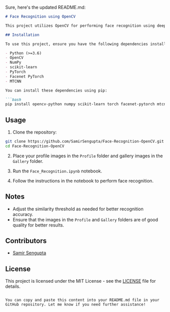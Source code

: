 Sure, here's the updated README.md:

```markdown
# Face Recognition using OpenCV

This project utilizes OpenCV for performing face recognition using deep learning techniques. It employs the Facenet model for face detection and recognition.

## Installation

To use this project, ensure you have the following dependencies installed:

- Python (>=3.6)
- OpenCV
- NumPy
- scikit-learn
- PyTorch
- Facenet PyTorch
- MTCNN

You can install these dependencies using pip:

```bash
pip install opencv-python numpy scikit-learn torch facenet-pytorch mtcnn
```

## Usage

1. Clone the repository:

```bash
git clone https://github.com/SamirSengupta/Face-Recognition-OpenCV.git
cd Face-Recognition-OpenCV
```

2. Place your profile images in the `Profile` folder and gallery images in the `Gallery` folder.

3. Run the `Face_Recognition.ipynb` notebook.

4. Follow the instructions in the notebook to perform face recognition.

## Notes

- Adjust the similarity threshold as needed for better recognition accuracy.
- Ensure that the images in the `Profile` and `Gallery` folders are of good quality for better results.

## Contributors

- [Samir Sengupta](https://github.com/SamirSengupta)

## License

This project is licensed under the MIT License - see the [LICENSE](LICENSE) file for details.
```

You can copy and paste this content into your README.md file in your GitHub repository. Let me know if you need further assistance!
